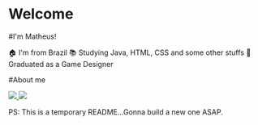 # Welcome 

#I'm Matheus!

🏠 I'm from Brazil
📚 Studying Java, HTML, CSS and some other stuffs 
🏫 Graduated as a Game Designer 

#About me

<a href="https://www.linkedin.com/in/mathcbvc/" target="_blank"> <img src="https://img.shields.io/badge/LinkedIn-0077B5?style=for-the-badge&logo=linkedin&logoColor=white"> </a>
<a href="https://www.facebook.com/mathcbvc" target="_blank"> <img src="https://img.shields.io/badge/Facebook-1877F2?style=for-the-badge&logo=facebook&logoColor=white"> </a>

PS: This is a temporary README...Gonna build a new one ASAP.

